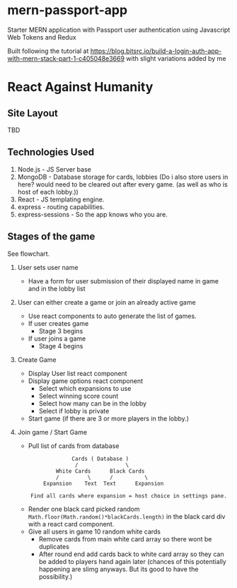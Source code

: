 # mern-passport-app
Starter MERN application with Passport user authentication using Javascript Web Tokens and Redux

Built following the tutorial at https://blog.bitsrc.io/build-a-login-auth-app-with-mern-stack-part-1-c405048e3669 with slight variations added by me

# React Against Humanity

## Site Layout

TBD

## Technologies Used

1. Node.js - JS Server base
2. MongoDB - Database storage for cards, lobbies (Do i also store users in here? would need to be cleared out after every game. (as well as who is host of each lobby.))
3. React - JS templating engine.
4. express - routing capabilities.
5. express-sessions - So the app knows who you are.


## Stages of the game
See flowchart.

1. User sets user name
    - Have a form for user submission of their displayed name in game and in the lobby list

2. User can either create a game or join an already active game
    - Use react components to auto generate the list of games.
    - If user creates game
        - Stage 3 begins
    - If user joins a game
        - Stage 4 begins

3. Create Game
    - Display User list react component
    - Display game options react component
        - Select which expansions to use
        - Select winning score count
        - Select how many can be in the lobby
        - Select if lobby is private
    - Start game (if there are 3 or more players in the lobby.)

4. Join game / Start Game
    - Pull list of cards from database
    ```
                     Cards ( Database )
                      /               \
                White Cards      Black Cards
                /         \      /          \
            Expansion    Text  Text      Expansion
    
        Find all cards where expansion = host choice in settings pane.
    ```
    - Render one black card picked random `Math.floor(Math.random()*blackCards.length)` in the black card div with a react card component.
    - Give all users in game 10 random white cards
      - Remove cards from main white card array so there wont be duplicates
      - After round end add cards back to white card array so they can be added to players hand again later (chances of this potentially happening are slimg anyways. But its good to have the possibility.)
